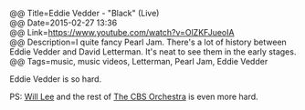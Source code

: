 @@ Title=Eddie Vedder - "Black" (Live)  
@@ Date=2015-02-27 13:36  
@@ Link=https://www.youtube.com/watch?v=OlZKFJueoIA  
@@ Description=I quite fancy Pearl Jam. There's a lot of history between Eddie Vedder and David Letterman. It's neat to see them in the early stages.  
@@ Tags=music, music videos, Letterman, Pearl Jam, Eddie Vedder      

Eddie Vedder is so hard.

PS: [Will Lee](https://en.wikipedia.org/wiki/Will_Lee_(bassist)) and the rest of [The CBS Orchestra](https://en.wikipedia.org/wiki/CBS_Orchestra) is even more hard.